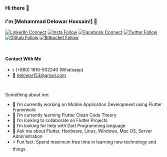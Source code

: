 ### Hi there 👋

### I'm [Mohammad Delowar Hossain!] 👋

[![LinkedIn Connect](https://img.shields.io/badge/%20-Connect-black?color=14171A&labelColor=2566C2&logo=linkedin&logoColor=ffffff)](https://www.linkedin.com/in/delowar-hossain-profile)  [![Insta Follow](https://img.shields.io/badge/%20-Follow-black?color=14171A&labelColor=2566C2&logo=instagram&logoColor=ffffff)](https://www.instagram.com/techbeetle)   [![Facebook Connect](https://img.shields.io/badge/%20-Connect-black?color=14171A&labelColor=1976d2&logo=facebook&logoColor=ffffff)](https://www.facebook.com/delowarhossainbio)  [![Twitter Follow](https://img.shields.io/badge/%20-Connect-black?color=14171A&labelColor=1976d2&logo=twitter&logoColor=ffffff)](https://www.twitter.com/delowarhtweet) [![Github Follow](https://img.shields.io/badge/%20-Connect-black?color=14171A&labelColor=1976d2&logo=github&logoColor=ffffff)](https://github.com/amidelu) [![Bitbucket Follow](https://img.shields.io/badge/%20-Connect-black?color=14171A&labelColor=1976d2&logo=bitbucket&logoColor=ffffff)](https://bitbucket.com/amidelu)

<br/>


#### Contact With Me
- 📞 (+880) 1616-502240 (Whatsapp)
- 💌 delowar153@gmail.com


<br/>

Something about me:

- 🔭 I’m currently working on Mobile Application Development using Flutter Framework
- 🌱 I’m currently learning Flutter Clean Code Theory
- 👯 I’m looking to collaborate on Flutter Projects
- 🤔 I’m looking for help with Dart Programming language
- 💬 Ask me about Flutter, Hardware, Linux, Windows, Mac OS, Server Administration
- ⚡ Fun fact: Spend maximum free time in learning new technology and things

